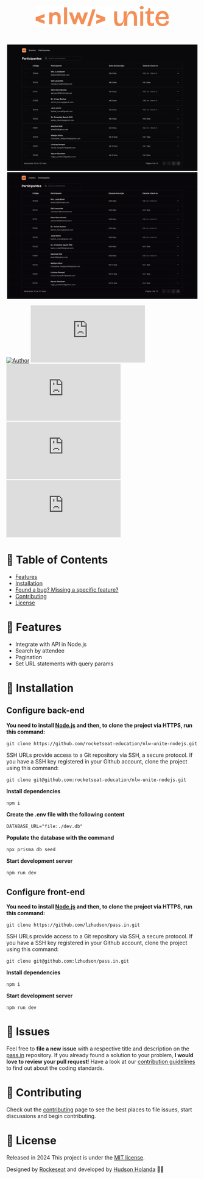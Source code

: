 <p align="center">
  <img src=".github/docs/images/nlw-unite-logo.svg" width="350"/>
</p>

<br />

<p align="center">
  <img src=".github/docs/images/pass.in.png" width="500"/>
  <img src=".github/docs/images/pass.in.gif" width="500"/>
</p>

[![Author](https://img.shields.io/badge/author-lzhudson-00B37E?style=flat-square)](https://github.com/lzhudson)
[![Languages](https://img.shields.io/github/languages/count/lzhudson/pass.in?color=%2300B37E&style=flat-square)](#)
[![Stars](https://img.shields.io/github/stars/lzhudson/pass.in?color=00B37E&style=flat-square)](https://github.com/lzhudson/pass.in/stargazers)
[![Forks](https://img.shields.io/github/forks/lzhudson/pass.in?color=00B37E&style=flat-square)](https://github.com/lzhudson/pass.in/network/members)
[![Contributors](https://img.shields.io/github/contributors/lzhudson/pass.in?color=00B37E&style=flat-square)](https://github.com/lzhudson/pass.in/graphs/contributors)

# :pushpin: Table of Contents

* [Features](#rocket-features)
* [Installation](#construction_worker-installation)
* [Found a bug? Missing a specific feature?](#bug-issues)
* [Contributing](#tada-contributing)
* [License](#closed_book-license)

# :rocket: Features

* Integrate with API in Node.js
* Search by attendee
* Pagination
* Set URL statements with query params

# :construction_worker: Installation

## Configure back-end

**You need to install [Node.js](https://nodejs.org/en/download/) and then, to clone the project via HTTPS, run this command:**

```
git clone https://github.com/rocketseat-education/nlw-unite-nodejs.git
```

SSH URLs provide access to a Git repository via SSH, a secure protocol. If you have a SSH key registered in your Github account, clone the project using this command:

```
git clone git@github.com:rocketseat-education/nlw-unite-nodejs.git
```


**Install dependencies**

```
npm i
```

**Create the .env file with the following content**
```env
DATABASE_URL="file:./dev.db"
```

**Populate the database with the command**
```bash
npx prisma db seed
```

**Start development server**
```bash
npm run dev
```

## Configure front-end

**You need to install [Node.js](https://nodejs.org/en/download/) and then, to clone the project via HTTPS, run this command:**

```
git clone https://github.com/lzhudson/pass.in.git
```

SSH URLs provide access to a Git repository via SSH, a secure protocol. If you have a SSH key registered in your Github account, clone the project using this command:

```
git clone git@github.com:lzhudson/pass.in.git
```

**Install dependencies**

```
npm i
```

**Start development server**

```
npm run dev
```

# :bug: Issues

Feel free to **file a new issue** with a respective title and description on the [pass.in](https://github.com/lzhudson/pass.in/issues) repository. If you already found a solution to your problem, **I would love to review your pull request**! Have a look at our [contribution guidelines](https://github.com/lzhudson/pass.in/blob/main/CONTRIBUTING.md) to find out about the coding standards.

# :tada: Contributing

Check out the [contributing](https://github.com/lzhudson/pass.in/blob/main/CONTRIBUTING.md) page to see the best places to file issues, start discussions and begin contributing.

# :closed_book: License

Released in 2024
This project is under the [MIT license](https://github.com/lzhudson/pass.in/blob/main/LICENSE).

Designed by [Rockeseat](https://github.com/Rocketseat) and developed by [Hudson Holanda](https://github.com/lzhudson) 🖤🚀
